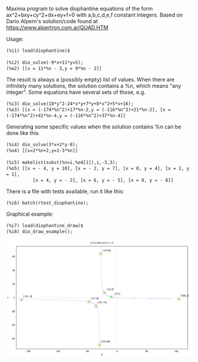 Maxima program to solve diophantine equations of the form ax^2+bxy+cy^2+dx+ey+f=0 with a,b,c,d,e,f constant integers.
Based on Dario Alpern's solution/code found at https://www.alpertron.com.ar/QUAD.HTM

Usage:

	(%i1) load(diophantine)$

	(%i2) dio_solve(-9*x+11*y=5);
	(%o2) [[x = 11*%n - 3,y = 9*%n - 2]]

The result is always a (possibly empty) list of values. When there are infinitely many solutions, the solution contains a %n, which means "any integer". Some equations have several sets of those, e.g.

	(%i3) dio_solve(18*y^2-24*x*y+7*y+8*x^2+5*x+16);
	(%o3) [[x = (-174*%n^2)+17*%n-2,y = (-116*%n^2)+21*%n-2], [x = (-174*%n^2)+41*%n-4,y = (-116*%n^2)+37*%n-4]]

Generating some specific values when the solution contains %n can be done like this

	(%i4) dio_solve(3*x+2*y-8);
	(%o4) [[x=2*%n+2,y=1-3*%n]]

	(%i5) makelist(subst(%n=i,%o4[1]),i,-3,3);
	(%o5) [[x = - 4, y = 10], [x = - 2, y = 7], [x = 0, y = 4], [x = 2, y = 1],
	      	  [x = 4, y = - 2], [x = 6, y = - 5], [x = 8, y = - 8]]

There is a file with tests available, run it like this:

	(%i6) batch(rtest_diophantine);

Graphical example:

	(%i7) load(diophantine_draw)$
	(%i8) dio_draw_example();

![Graphical example](dio_draw_example.png)